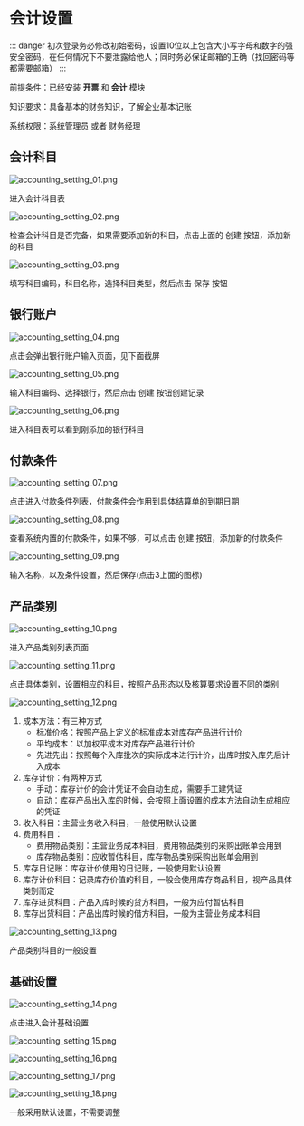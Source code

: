 # 会计设置

::: danger
初次登录务必修改初始密码，设置10位以上包含大小写字母和数字的强安全密码，在任何情况下不要泄露给他人；同时务必保证邮箱的正确（找回密码等都需要邮箱）
:::

前提条件：已经安装 **开票** 和 **会计** 模块

知识要求：具备基本的财务知识，了解企业基本记账

系统权限：系统管理员 或者 财务经理 

## 会计科目
![accounting_setting_01.png](static/src/img/accounting_setting_01.png)

进入会计科目表

![accounting_setting_02.png](static/src/img/accounting_setting_02.png)

检查会计科目是否完备，如果需要添加新的科目，点击上面的 创建 按钮，添加新的科目

![accounting_setting_03.png](static/src/img/accounting_setting_03.png)

填写科目编码，科目名称，选择科目类型，然后点击 保存 按钮

## 银行账户
![accounting_setting_04.png](static/src/img/accounting_setting_04.png)

点击会弹出银行账户输入页面，见下面截屏

![accounting_setting_05.png](static/src/img/accounting_setting_05.png)

输入科目编码、选择银行，然后点击 创建 按钮创建记录

![accounting_setting_06.png](static/src/img/accounting_setting_06.png)

进入科目表可以看到刚添加的银行科目

## 付款条件

![accounting_setting_07.png](static/src/img/accounting_setting_07.png)

点击进入付款条件列表，付款条件会作用到具体结算单的到期日期

![accounting_setting_08.png](static/src/img/accounting_setting_08.png)

查看系统内置的付款条件，如果不够，可以点击 创建 按钮，添加新的付款条件

![accounting_setting_09.png](static/src/img/accounting_setting_09.png)

输入名称，以及条件设置，然后保存(点击3上面的图标)

## 产品类别
![accounting_setting_10.png](static/src/img/accounting_setting_10.png)

进入产品类别列表页面

![accounting_setting_11.png](static/src/img/accounting_setting_11.png)

点击具体类别，设置相应的科目，按照产品形态以及核算要求设置不同的类别

![accounting_setting_12.png](static/src/img/accounting_setting_12.png)

1. 成本方法：有三种方式
   * 标准价格：按照产品上定义的标准成本对库存产品进行计价
   * 平均成本：以加权平成本对库存产品进行计价
   * 先进先出：按照每个入库批次的实际成本进行计价，出库时按入库先后计入成本
2. 库存计价：有两种方式
   * 手动：库存计价的会计凭证不会自动生成，需要手工建凭证
   * 自动：库存产品出入库的时候，会按照上面设置的成本方法自动生成相应的凭证
3. 收入科目：主营业务收入科目，一般使用默认设置
4. 费用科目：
   * 费用物品类别：主营业务成本科目，费用物品类别的采购出账单会用到
   * 库存物品类别：应收暂估科目，库存物品类别采购出账单会用到
5. 库存日记账：库存计价使用的日记账，一般使用默认设置
6. 库存计价科目：记录库存价值的科目，一般会使用库存商品科目，视产品具体类别而定
7. 库存进货科目：产品入库时候的贷方科目，一般为应付暂估科目
8. 库存出货科目：产品出库时候的借方科目，一般为主营业务成本科目

![accounting_setting_13.png](static/src/img/accounting_setting_13.png)

产品类别科目的一般设置

## 基础设置

![accounting_setting_14.png](static/src/img/accounting_setting_14.png)

点击进入会计基础设置

![accounting_setting_15.png](static/src/img/accounting_setting_15.png)

![accounting_setting_16.png](static/src/img/accounting_setting_16.png)

![accounting_setting_17.png](static/src/img/accounting_setting_17.png)

![accounting_setting_18.png](static/src/img/accounting_setting_18.png)

一般采用默认设置，不需要调整



